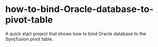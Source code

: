 # how-to-bind-Oracle-database-to-pivot-table
A quick start project that shows how to bind Oracle database to the Syncfusion pivot table.
